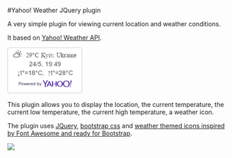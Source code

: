 #Yahoo! Weather JQuery plugin

A very simple plugin for viewing current location and weather conditions. 

It based on [Yahoo! Weather API](https://developer.yahoo.com/weather/). 

![](https://github.com/fornitio/yahoo-weather-jquery-plugin/blob/master/example.png)

This plugin allows you to display the location, the current temperature, the current low temperature, the current high temperature, a weather icon.

The plugin uses [JQuery](https://jquery.com/), [bootstrap css](http://getbootstrap.com/css/) and [weather themed icons inspired by Font Awesome and ready for Bootstrap](http://erikflowers.github.io/weather-icons/).

![](https://poweredby.yahoo.com/purple.png)


